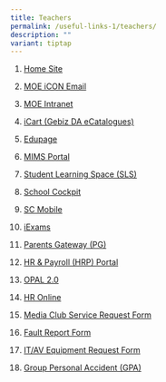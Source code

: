 ```yaml
---
title: Teachers
permalink: /useful-links-1/teachers/
description: ""
variant: tiptap
---
```

<ol data-tight="true" class="tight">
<li>
<p><a href="https://sites.google.com/moe.edu.sg/skss/home" rel="noopener noreferrer nofollow" target="_blank">Home Site</a>
</p>
</li>
<li>
<p><a href="https://icon.moe.edu.sg/" rel="noopener noreferrer nofollow" target="_blank">MOE iCON Email</a>
</p>
</li>
<li>
<p><a href="https://intranet.moe.gov.sg/Pages/Home.aspx" rel="noopener noreferrer nofollow" target="_blank">MOE Intranet</a>
</p>
</li>
<li>
<p><a href="https://intranet.moe.gov.sg/moeprocurement/Pages/iCart.aspx" rel="noopener noreferrer nofollow" target="_blank">iCart (Gebiz DA eCatalogues)</a>
</p>
</li>
<li>
<p><a href="https://skss.edupage.org/" rel="noopener noreferrer nofollow" target="_blank">Edupage</a>
</p>
</li>
<li>
<p><a href="https://mims.moe.gov.sg/" rel="noopener noreferrer nofollow" target="_blank">MIMS Portal</a>
</p>
</li>
<li>
<p><a href="https://vle.learning.moe.edu.sg/login" rel="noopener noreferrer nofollow" target="_blank">Student Learning Space (SLS)</a>
</p>
</li>
<li>
<p><a href="http://schoolcockpit.moe.gov.sg/" rel="noopener noreferrer nofollow" target="_blank">School Cockpit</a>
</p>
</li>
<li>
<p><a href="https://scmobile.moe.edu.sg/login" rel="noopener noreferrer nofollow" target="_blank">SC Mobile</a>
</p>
</li>
<li>
<p><a href="https://iexams.seab.gov.sg/" rel="noopener noreferrer nofollow" target="_blank">iExams</a>
</p>
</li>
<li>
<p><a href="https://pg.moe.edu.sg/" rel="noopener noreferrer nofollow" target="_blank">Parents Gateway (PG)</a>
</p>
</li>
<li>
<p><a href="https://www.hrp.gov.sg/" rel="noopener noreferrer nofollow" target="_blank">HR &amp; Payroll (HRP) Portal</a>
</p>
</li>
<li>
<p><a href="https://opal2.moe.edu.sg/" rel="noopener noreferrer nofollow" target="_blank">OPAL 2.0</a>
</p>
</li>
<li>
<p><a href="http://intranet.moe.gov.sg/hr_online/" rel="noopener noreferrer nofollow" target="_blank">HR Online</a>
</p>
</li>
<li>
<p><a href="https://form.gov.sg/64ec1a81962d32001288e56c" rel="noopener noreferrer nofollow" target="_blank">Media Club Service Request Form</a>
</p>
</li>
<li>
<p><a href="https://form.gov.sg/6503b930e3fae00011d5c486" rel="noopener noreferrer nofollow" target="_blank">Fault Report Form</a>
</p>
</li>
<li>
<p><a href="https://form.gov.sg/64ec22391025880013b287e7" rel="noopener noreferrer nofollow" target="_blank">IT/AV Equipment Request Form</a>
</p>
</li>
<li>
<p><a href="/files/Product_Fact_Sheet__Year_2024_May__Revised.pdf" rel="noopener noreferrer nofollow" target="_blank">Group Personal Accident (GPA)</a>
</p>
</li>
</ol>
<p></p>